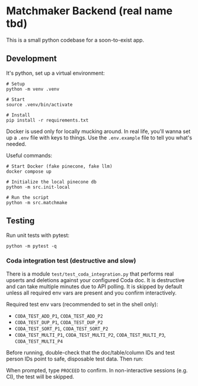 # Matchmaker Backend (real name tbd)

This is a small python codebase for a soon-to-exist app.

## Development

It's python, set up a virtual environment:

```
# Setup
python -m venv .venv

# Start
source .venv/bin/activate

# Install
pip install -r requirements.txt
```

Docker is used only for locally mucking around. In real life, you'll wanna set up a `.env` file with keys to things. Use the `.env.example` file to tell you what's needed.

Useful commands:

```
# Start Docker (fake pinecone, fake llm)
docker compose up

# Initialize the local pinecone db
python -m src.init-local

# Run the script
python -m src.matchmake
```

## Testing

Run unit tests with pytest:

```
python -m pytest -q
```

### Coda integration test (destructive and slow)

There is a module `test/test_coda_integration.py` that performs real upserts and deletions against your configured Coda doc. It is destructive and can take multiple minutes due to API polling. It is skipped by default unless all required env vars are present and you confirm interactively.

Required test env vars (recommended to set in the shell only):

- `CODA_TEST_ADD_P1`, `CODA_TEST_ADD_P2`
- `CODA_TEST_DUP_P1`, `CODA_TEST_DUP_P2`
- `CODA_TEST_SORT_P1`, `CODA_TEST_SORT_P2`
- `CODA_TEST_MULTI_P1`, `CODA_TEST_MULTI_P2`, `CODA_TEST_MULTI_P3`, `CODA_TEST_MULTI_P4`

Before running, double-check that the doc/table/column IDs and test person IDs point to safe, disposable test data. Then run:

When prompted, type `PROCEED` to confirm. In non-interactive sessions (e.g. CI), the test will be skipped.